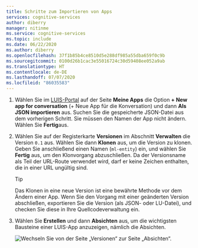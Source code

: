 ```yaml
---
title: Schritte zum Importieren von Apps
services: cognitive-services
author: diberry
manager: nitinme
ms.service: cognitive-services
ms.topic: include
ms.date: 06/22/2020
ms.author: diberry
ms.openlocfilehash: 37f1b85b4ce8510d5e288df985a55dba659f0c9b
ms.sourcegitcommit: 0100d26b1cac3e55016724c30d59408ee052a9ab
ms.translationtype: HT
ms.contentlocale: de-DE
ms.lasthandoff: 07/07/2020
ms.locfileid: "86035583"
---
```

1. Wählen Sie im [LUIS-Portal](https://www.luis.ai) auf der Seite **Meine Apps** die Option **+ New app for conversation** (+ Neue App für die Konversation) und dann **Als JSON importieren** aus. Suchen Sie die gespeicherte JSON-Datei aus dem vorherigen Schritt. Sie müssen den Namen der App nicht ändern. Wählen Sie **Fertig**aus.

1. Wählen Sie auf der Registerkarte **Versionen** im Abschnitt **Verwalten** die Version `0.1` aus. Wählen Sie dann **Klonen** aus, um die Version zu klonen. Geben Sie anschließend einen Namen (`ml-entity`) ein, und wählen Sie **Fertig** aus, um den Klonvorgang abzuschließen. Da der Versionsname als Teil der URL-Route verwendet wird, darf er keine Zeichen enthalten, die in einer URL ungültig sind.

    > [!TIP]
    > Das Klonen in eine neue Version ist eine bewährte Methode vor dem Ändern einer App. Wenn Sie den Vorgang mit einer geänderten Version abschließen, exportieren Sie die Version (als JSON- oder LU-Datei), und checken Sie diese in Ihre Quellcodeverwaltung ein.

1. Wählen Sie **Erstellen** und dann **Absichten** aus, um die wichtigsten Bausteine einer LUIS-App anzuzeigen, nämlich die Absichten.

    ![Wechseln Sie von der Seite „Versionen“ zur Seite „Absichten“.](../media/tutorial-machine-learned-entity/new-version-imported-app.png)
